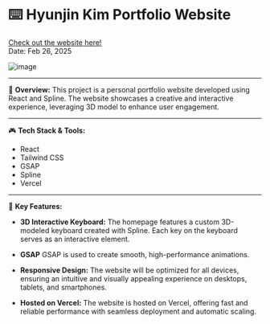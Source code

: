 # ⌨️ Hyunjin Kim Portfolio Website

[Check out the website here!](https://hyunjinkim-portfolio.vercel.app/) <br />
 Date: Feb 26, 2025

![image](https://github.com/user-attachments/assets/9d580e55-f7e7-46f0-b078-7280285632b2)

 ---

📌 **Overview:**
This project is a personal portfolio website developed using React and Spline. The website showcases a creative and interactive experience, leveraging 3D model to enhance user engagement.

 ---
 
🎮 **Tech Stack & Tools:**
- React
- Tailwind CSS
- GSAP
- Spline
- Vercel

 ---
 
🔑 **Key Features:**

- **3D Interactive Keyboard:**
The homepage features a custom 3D-modeled keyboard created with Spline. Each key on the keyboard serves as an interactive element.

- **GSAP**
GSAP is used to create smooth, high-performance animations.

- **Responsive Design:**
The website will be optimized for all devices, ensuring an intuitive and visually appealing experience on desktops, tablets, and smartphones.

- **Hosted on Vercel:**
The website is hosted on Vercel, offering fast and reliable performance with seamless deployment and automatic scaling.
